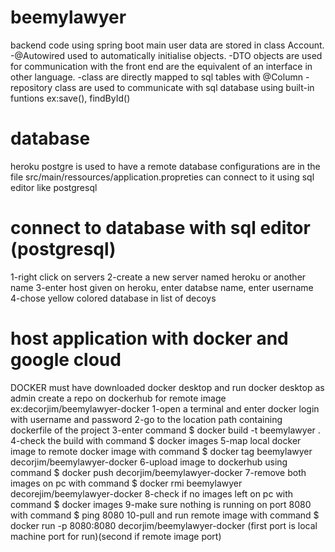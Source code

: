 # beemylawyer
backend code using spring boot main user data are stored in class Account.
-@Autowired used to automatically initialise objects.
-DTO objects are used for communication with the front end are the equivalent 
of an interface in other language.
-class are directly mapped to sql tables with @Column 
-repository class are used to communicate with sql database using built-in 
funtions ex:save(), findById()

# database
heroku postgre is used to have a remote database configurations are in the file
src/main/ressources/application.propreties can connect to it using sql editor
like postgresql 

# connect to database with sql editor (postgresql)
1-right click on servers
2-create a new server named heroku or another name
3-enter host given on heroku, enter databse name, enter username
4-chose yellow colored database in list of decoys

# host application with docker and google cloud
DOCKER
must have downloaded docker desktop and run docker desktop as admin
create a repo on dockerhub for remote image ex:decorjim/beemylawyer-docker
1-open a terminal and enter docker login with username and password
2-go to the location path containing dockerfile of the project
3-enter command $ docker build -t beemylawyer .
4-check the build with command $ docker images
5-map local docker image to remote docker image with command $ docker tag beemylawyer decorjim/beemylawyer-docker
6-upload image to dockerhub using command $ docker push decorjim/beemylawyer-docker
7-remove both images on pc with command $ docker rmi beemylawyer decorejim/beemylawyer-docker
8-check if no images left on pc with command $ docker images
9-make sure nothing is running on port 8080 with command $ ping 8080
10-pull and run remote image with command $ docker run -p 8080:8080 decorjim/beemylawyer-docker
(first port is local machine port for run)(second if remote image port)
